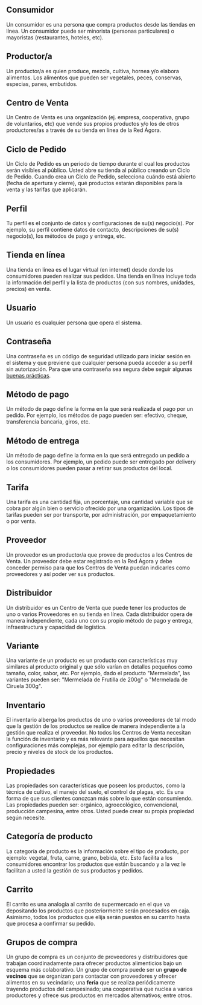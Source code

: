 ## Consumidor

Un consumidor es una persona que compra productos desde las tiendas en línea. Un consumidor puede ser minorista (personas particulares) o mayoristas (restaurantes, hoteles, etc).

## Productor/a

Un productor/a es quien produce, mezcla, cultiva, hornea y/o elabora alimentos. Los alimentos que pueden ser vegetales, peces, conservas, especias, panes, embutidos.

## Centro de Venta

Un Centro de Venta es una organización (ej. empresa, cooperativa, grupo de voluntarios, etc) que vende sus propios productos y/o los de otros productores/as a través de su tienda en línea de la Red Ágora.

## Ciclo de Pedido

Un Ciclo de Pedido es un periodo de tiempo durante el cual los productos serán visibles al público. Usted abre su tienda al público creando un Ciclo de Pedido. Cuando crea un Ciclo de Pedido, selecciona cuándo está abierto (fecha de apertura y cierre), qué productos estarán disponibles para la venta y las tarifas que aplicarán.

## Perfil

Tu perfil es el conjunto de datos y configuraciones de su(s) negocio(s). Por ejemplo, su perfil contiene datos de contacto, descripciones de su(s) negocio(s), los métodos de pago y entrega, etc. 

## Tienda en línea

Una tienda en línea es el lugar virtual (en internet) desde donde los consumidores pueden realizar sus pedidos. Una tienda en línea incluye toda la información del perfil y la lista de productos (con sus nombres, unidades, precios) en venta.

## Usuario

Un usuario es cualquier persona que opera el sistema.

## Contraseña

Una contraseña es un código de seguridad utilizado para iniciar sesión en el sistema y que previene que cualquier persona pueda acceder a su perfil sin autorización. Para que una contraseña sea segura debe seguir algunas [buenas prácticas](https://support.google.com/accounts/answer/32040?hl=es-419).

## Método de pago

Un método de pago define la forma en la que será realizada el pago por un pedido. Por ejemplo, los métodos de pago pueden ser: efectivo, cheque, transferencia bancaria, giros, etc.

## Método de entrega

Un método de pago define la forma en la que será entregado un pedido a los consumidores. Por ejemplo, un pedido puede ser entregado por delivery o los consumidores pueden pasar a retirar sus productos del local.

## Tarifa

Una tarifa es una cantidad fija, un porcentaje, una cantidad variable que se cobra por algún bien o servicio ofrecido por una organización. Los tipos de tarifas pueden ser por transporte, por administración, por empaquetamiento o por venta.

## Proveedor

Un proveedor es un productor/a que provee de productos a los Centros de Venta. Un proveedor debe estar registrado en la Red Ágora y debe conceder permiso para que los Centros de Venta puedan indicarles como proveedores y así poder ver sus productos.

## Distribuidor

Un distribuidor es un Centro de Venta que puede tener los productos de uno o varios Proveedores en su tienda en línea. Cada distribuidor opera de manera independiente, cada uno con su propio método de pago y entrega, infraestructura y capacidad de logística.

## Variante

Una variante de un producto es un producto con características muy similares al producto original y que sólo varían en detalles pequeños como tamaño, color, sabor, etc. Por ejemplo, dado el producto "Mermelada", las variantes pueden ser: "Mermelada de Frutilla de 200g" o "Mermelada de Ciruela 300g". 

## Inventario

El inventario alberga los productos de uno o varios proveedores de tal modo que la gestión de los productos se realice de manera independiente a la gestión que realiza el proveedor. No todos los Centros de Venta necesitan la función de inventario y es más relevante para aquellos que necesitan configuraciones más complejas, por ejemplo para editar la descripción, precio y niveles de stock de los productos.

## Propiedades

Las propiedades son características que poseen los productos, como la técnica de cultivo, el manejo del suelo, el control de plagas, etc. Es una forma de que sus clientes conozcan más sobre lo que están consumiendo. Las propiedades pueden ser: orgánico, agroecológico, convencional, producción campesina, entre otros. Usted puede crear su propia propiedad según necesite.

## Categoría de producto

La categoría de producto es la información sobre el tipo de producto, por ejemplo: vegetal, fruta, carne, grano, bebida, etc. Esto facilita a los consumidores encontrar los productos que están buscando y a la vez le facilitan a usted la gestión de sus productos y pedidos. 

## Carrito

El carrito es una analogía al carrito de supermercado en el que va depositando los productos que posteriormente serán procesados en caja. Asimismo, todos los productos que elija serán puestos en su carrito hasta que procesa a confirmar su pedido.

## Grupos de compra

Un grupo de compra es un conjunto de proveedores y distribuidores que trabajan coordinadamente para ofrecer productos alimenticios bajo un esquema más colaborativo. Un grupo de compra puede ser un **grupo de vecinos** que se organizan para contactar con proveedores y ofrecer alimentos en su vecindario; una **feria** que se realiza periódicamente trayendo productos del campesinado; una cooperativa que nuclea a varios productores y ofrece sus productos en mercados alternativos; entre otros.

